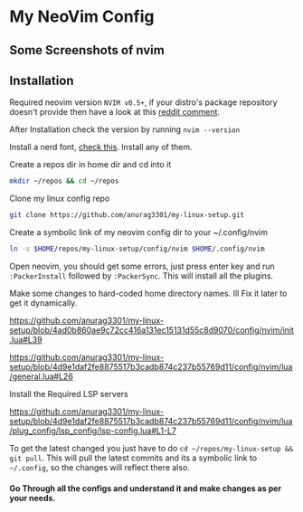 # My NeoVim Config
## Some Screenshots of nvim

## Installation

Required neovim version `NVIM v0.5+`, if your distro's package repository doesn't provide then have a look at this [reddit comment](https://www.reddit.com/r/neovim/comments/f9661m/comment/fipokxi/?utm_source=share&utm_medium=web2x&context=3).

After Installation check the version by running `nvim --version`

Install a nerd font, [check this](https://www.nerdfonts.com/font-downloads). Install any of them.

Create a repos dir in home dir and cd into it
```sh
mkdir ~/repos && cd ~/repos
```

Clone my linux config repo
```sh
git clone https://github.com/anurag3301/my-linux-setup.git
```

Create a symbolic link of my neovim config dir to your ~/.config/nvim
```sh
ln -s $HOME/repos/my-linux-setup/config/nvim $HOME/.config/nvim
```

Open neovim, you should get some errors, just press enter key and run `:PackerInstall` followed by `:PackerSync`. This will install all the plugins.

Make some changes to hard-coded home directory names. Ill Fix it later to get it dynamically.

https://github.com/anurag3301/my-linux-setup/blob/4ad0b860ae9c72cc416a131ec15131d55c8d9070/config/nvim/init.lua#L39

https://github.com/anurag3301/my-linux-setup/blob/4d9e1daf2fe8875517b3cadb874c237b55769d11/config/nvim/lua/general.lua#L26

Install the Required LSP servers

https://github.com/anurag3301/my-linux-setup/blob/4d9e1daf2fe8875517b3cadb874c237b55769d11/config/nvim/lua/plug_config/lsp_config/lsp-config.lua#L1-L7

To get the latest changed you just have to do `cd ~/repos/my-linux-setup && git pull`. This will pull the latest commits and its a symbolic link to `~/.config`, so the changes will reflect there also.

#### Go Through all the configs and understand it and make changes as per your needs.
